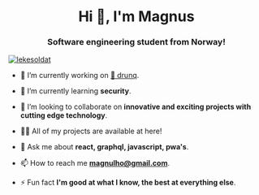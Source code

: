 <h1 align="center">Hi 👋, I'm Magnus</h1>
<h3 align="center">Software engineering student from Norway!</h3>

<p align="left"> <a href="https://twitter.com/lekesoldat" target="blank"><img src="https://img.shields.io/twitter/follow/lekesoldat?logo=twitter&style=for-the-badge" alt="lekesoldat" /></a> </p>

- 🔭 I’m currently working on [🍻 drunq](https://github.com/Lekesoldat/drunq).

- 🌱 I’m currently learning **security**.

- 👯 I’m looking to collaborate on **innovative and exciting projects with cutting edge technology**.

- 👨‍💻 All of my projects are available at here!

- 💬 Ask me about **react, graphql, javascript, pwa's**.

- 📫 How to reach me **magnulho@gmail.com**.

- ⚡ Fun fact **I'm good at what I know, the best at everything else**.
